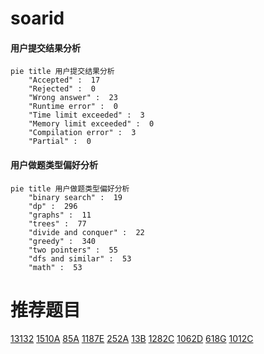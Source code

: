 # soarid

<!-- tabs:start -->



#### **用户提交结果分析**

```mermaid
pie title 用户提交结果分析
    "Accepted" :  17
    "Rejected" :  0
    "Wrong answer" :  23
    "Runtime error" :  0
    "Time limit exceeded" :  3
    "Memory limit exceeded" :  0
    "Compilation error" :  3
    "Partial" :  0
```

#### **用户做题类型偏好分析**

```mermaid
pie title 用户做题类型偏好分析
    "binary search" :  19
    "dp" :  296
    "graphs" :  11
    "trees" :  77
    "divide and conquer" :  22
    "greedy" :  340
    "two pointers" :  55
    "dfs and similar" :  53
    "math" :  53
```



<!-- tabs:end -->
# 推荐题目
[13132](https://codeforces.com/contest/1313/problem/2)
[1510A](https://codeforces.com/contest/1510/problem/A)
[85A](https://codeforces.com/contest/85/problem/A)
[1187E](https://codeforces.com/contest/1187/problem/E)
[252A](https://codeforces.com/contest/252/problem/A)
[13B](https://codeforces.com/contest/13/problem/B)
[1282C](https://codeforces.com/contest/1282/problem/C)
[1062D](https://codeforces.com/contest/1062/problem/D)
[618G](https://codeforces.com/contest/618/problem/G)
[1012C](https://codeforces.com/contest/1012/problem/C)

